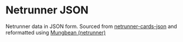 # Netrunner JSON
Netrunner data in JSON form. Sourced from [netrunner-cards-json](https://github.com/Alsciende/netrunner-cards-json) and reformatted using [Mungbean (netrunner)](https://github.com/jesseflorig/mungbean/tree/netrunner)
